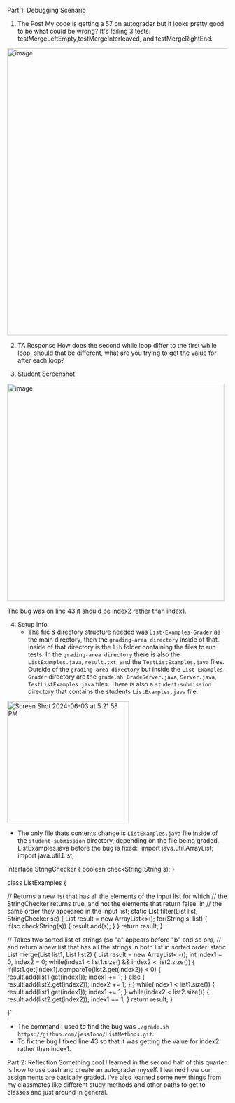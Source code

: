 Part 1: Debugging Scenario

1. The Post
My code is getting a 57 on autograder but it looks pretty good to be what could be wrong? It's failing 3 tests: testMergeLeftEmpty,testMergeInterleaved, and testMergeRightEnd.
<img width="655" alt="image" src="https://github.com/jess1ooo/cse15l-lab-reports/assets/156467137/3a5a54cb-9698-4bd9-a46b-a5551b282621">




2. TA Response
How does the second while loop differ to the first while loop, should that be different, what are you trying to get the value for after each loop?

3. Student Screenshot
<img width="496" alt="image" src="https://github.com/jess1ooo/cse15l-lab-reports/assets/156467137/2951b76a-ebc3-4ffc-829b-97a771769bc8">

The bug was on line 43 it should be index2 rather than index1.

4. Setup Info
   - The file & directory structure needed was `List-Examples-Grader` as the main directory, then the `grading-area directory` inside of that. Inside of that directory is the `lib` folder containing the files to run tests. In the `grading-area directory` there is also the `ListExamples.java`, `result.txt`, and the `TestListExamples.java` files. Outside of the `grading-area directory` but inside the `List-Examples-Grader` directory are the `grade.sh`. `GradeServer.java`, `Server.java`, `TestListExamples.java` files. There is also a `student-submission` directory that contains the students `ListExamples.java` file.
<img width="278" alt="Screen Shot 2024-06-03 at 5 21 58 PM" src="https://github.com/jess1ooo/cse15l-lab-reports/assets/156467137/cec8b5d7-c66f-4f39-bc9e-242d1f8456c2">

   - The only file thats contents change is `ListExamples.java` file inside of the `student-submission` directory, depending on the file being graded.
ListExamples.java before the bug is fixed:
`import java.util.ArrayList;
import java.util.List;

interface StringChecker { boolean checkString(String s); }

class ListExamples {

  // Returns a new list that has all the elements of the input list for which
  // the StringChecker returns true, and not the elements that return false, in
  // the same order they appeared in the input list;
  static List<String> filter(List<String> list, StringChecker sc) {
    List<String> result = new ArrayList<>();
    for(String s: list) {
      if(sc.checkString(s)) {
        result.add(s);
      }
    }
    return result;
  }


  // Takes two sorted list of strings (so "a" appears before "b" and so on),
  // and return a new list that has all the strings in both list in sorted order.
  static List<String> merge(List<String> list1, List<String> list2) {
    List<String> result = new ArrayList<>();
    int index1 = 0, index2 = 0;
    while(index1 < list1.size() && index2 < list2.size()) {
      if(list1.get(index1).compareTo(list2.get(index2)) < 0) {
        result.add(list1.get(index1));
        index1 += 1;
      }
      else {
        result.add(list2.get(index2));
        index2 += 1;
      }
    }
    while(index1 < list1.size()) {
      result.add(list1.get(index1));
      index1 += 1;
    }
    while(index2 < list2.size()) {
      result.add(list2.get(index2));
      index1 += 1;
    }
    return result;
  }


}`
- The command I used to find the bug was `./grade.sh https://github.com/jess1ooo/ListMethods.git`.
- To fix the bug I fixed line 43 so that it was getting the value for index2 rather than index1.


Part 2: Reflection
Something cool I learned in the second half of this quarter is how to use bash and create an autograder myself. I learned how our assignments are basically graded. I've also learned some new things from my classmates like different study methods and other paths to get to classes and just around in general. 
